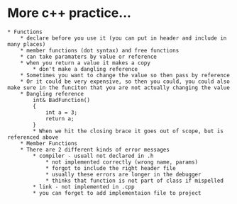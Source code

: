 	
# More c++ practice...

    * Functions
		* declare before you use it (you can put in header and include in many places)
		* member functions (dot syntax) and free functions
		* can take paramaters by value or reference
		* when you return a value it makes a copy
			* don't make a dangling reference
		* Sometimes you want to change the value so then pass by reference
		* Or it could be very expensive, so then you could, you could also make sure in the funciton that you are not actually changing the value
		* Dangling reference
			int& BadFunction()
			{
				int a = 3;
				return a;
			}
			* When we hit the closing brace it goes out of scope, but is referenced above
		* Member Functions
		* There are 2 different kinds of error messages
			* compiler - usuall not declared in .h
				* not implemented correctly (wrong name, params)
				* forgot to include the right header file
				* usually these errors are longer in the debugger
				* thinks that function is not part of class if mispelled
			* link - not implemented in .cpp
			* you can forget to add implementaion file to project